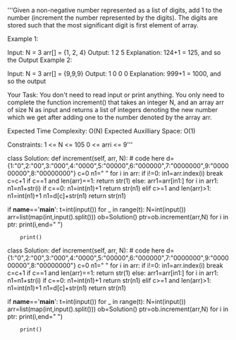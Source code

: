 '''Given a non-negative number represented as a list of digits, add 1 to the number (increment the number represented by the digits). The digits are stored such that the most significant digit is first element of array.
 

Example 1:

Input: 
N = 3
arr[] = {1, 2, 4}
Output: 
1 2 5
Explanation:
124+1 = 125, and so the Output
Example 2:

Input: 
N = 3
arr[] = {9,9,9}
Output: 
1 0 0 0
Explanation:
999+1 = 1000, and so the output

Your Task:
You don't need to read input or print anything. You only need to complete the function increment() that takes an integer N, and an array arr of size N as input and returns a list of integers denoting the new number which we get after adding one to the number denoted by the array arr.


Expected Time Complexity:  O(N)
Expected Auxilliary Space: O(1)
 

Constraints:
1 <= N <= 105
0 <= arri <= 9'''




class Solution:
    def increment(self, arr, N):
        # code here
        d={1:"0",2:"00",3:"000",4:"0000",5:"00000",6:"000000",7:"0000000",9:"000000000",8:"00000000"}
        c=0
        n1=" "
        for i in arr:
            if i!=0:
                in1=arr.index(i)
                break
            c=c+1
        if c==1 and len(arr)==1:
            return str(1)
        else:
            arr1=arr[in1:]
            for i in arr1:
                n1=n1+str(i)
        if c==0:
            n1=int(n1)+1
            return str(n1)
        elif c>=1 and len(arr)>1:
            n1=int(n1)+1
            n1=d[c]+str(n1)
            return str(n1)
        
        

        

            
                
        
if __name__=='__main__':
    t=int(input())
    for _ in range(t):
        N=int(input())
        arr=list(map(int,input().split()))
        ob=Solution()
        ptr=ob.increment(arr,N)
        for i in ptr:
            print(i,end=" ")

        print()


class Solution:
    def increment(self, arr, N):
        # code here
        d={1:"0",2:"00",3:"000",4:"0000",5:"00000",6:"000000",7:"0000000",9:"000000000",8:"00000000"}
        c=0
        n1=" "
        for i in arr:
            if i!=0:
                in1=arr.index(i)
                break
            c=c+1
        if c==1 and len(arr)==1:
            return str(1)
        else:
            arr1=arr[in1:]
            for i in arr1:
                n1=n1+str(i)
        if c==0:
            n1=int(n1)+1
            return str(n1)
        elif c>=1 and len(arr)>1:
            n1=int(n1)+1
            n1=d[c]+str(n1)
            return str(n1)
        
        

        

            
                
        
if __name__=='__main__':
    t=int(input())
    for _ in range(t):
        N=int(input())
        arr=list(map(int,input().split()))
        ob=Solution()
        ptr=ob.increment(arr,N)
        for i in ptr:
            print(i,end=" ")

        print()


